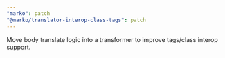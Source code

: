 ```yaml
---
"marko": patch
"@marko/translator-interop-class-tags": patch
---
```


Move body translate logic into a transformer to improve tags/class interop support.
